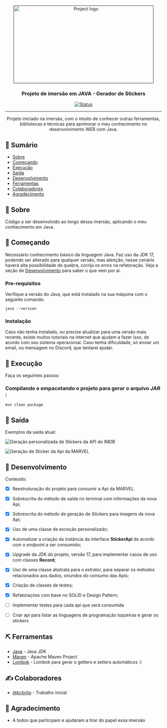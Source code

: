 <p align="center">
  <a href="" rel="noopener">
 <img width=450px height=250px src="https://raw.githubusercontent.com/bcbrito/sticker-generator/main/data/image/readme/Capa.png" alt="Project logo"></a>
</p>

<h3 align="center">Projeto de imersão em JAVA - Gerador de Stickers</h3>

<div align="center">

[![Status](https://img.shields.io/badge/Status-Em%20Desenvolvimento-green)]()

</div>

---

<p align="center"> Projeto iniciado na imersão, com o intuito de conhecer outras ferramentas, bibliotecas e técnicas para aprimorar o meu conhecimento no desenvolvimento WEB com Java.
<br> 
</p>


## 📝 Sumário

- [Sobre](#sobre)
- [Começando](#comecando)
- [Execução](#execucao)
- [Saída](#saida)
- [Desenvolvimento](#desenvolvimento)
- [Ferramentas](#ferramentas)
- [Colaboradores](#colaboradores)
- [Agradecimento](#agradecimento)


## 🧐 Sobre <a name = "sobre"></a>

Código a ser desenvolvido ao longo dessa imersão, aplicando o meu conhecimento em Java.


## 🏁 Começando <a name = "comecando"></a>

Necessário conhecimento básico da linguagem Java. Faz uso da JDK 17, podendo ser alterado para qualquer versão, mas atenção, nesse cenário haverá alta possibilidade de quebra, corrija os erros na refatoração. Veja a seção de [Desenvolvimento](#desenvolvimento) para saber o que vem por aí.

### Pre-requisitos

Verifique a versão do Java, que está instalado na sua máquina com o seguinte comando:

```
java --version
```

### Instalação

Caso não tenha instalado, ou precise atualizar para uma versão mais recente, existe muitos tutoriais na internet que ajudam a fazer isso, de acordo com seu sistema operacional. Caso tenha dificuldade, só enviar um email, ou mensagem no Discord, que tentarei ajudar.


## 🚀 Execução <a name = "execucao"></a>

Faça os seguintes passos:

### Compilando e empacotando o projeto para gerar o arquivo _JAR_ :

```
mvn clean package
```


## 🎈 Saída <a name="saida"></a>

Exemplos da saída atual:

![Geração personalizada de Stickers da API do IMDB](https://raw.githubusercontent.com/bcbrito/sticker-generator/main/data/image/readme/Aula2comDesafios.png)

![Geração de Sticker da Api da MARVEL](https://raw.githubusercontent.com/bcbrito/sticker-generator/main/data/image/readme/Aula3comDesafios.png)

## 🔧 Desenvolvimento <a name = "desenvolvimento"></a>

Conteúdo:
- [x] Reestruturação do projeto para consumir a Api da MARVEL.
- [x] Sobrescrita do método de saída no terminal com informações da nova Api;
- [x] Sobrescrita do método de geração de Stickers para imagens da nova Api;
- [x] Uso de uma classe de exceção personalizado;
- [x] Automatizar a criação da instância da interface <strong>StickerApi</strong> de acordo com o _endpoint_ a ser consumido;
- [x] Upgrade da JDK do projeto, versão 17, para implementar casos de uso com classes <strong>Record</strong>;
- [x] Uso de uma classe abstrata para o extrator, para separar os métodos relacionados aos dados, oriundos do consumo das Apis;
- [x] Criação de classes de testes;
- [x] Refatorações com base no SOLID e Design Pattern; 
- [ ] Implementar testes para cada api que será consumida
- [ ] Criar api para listar as linguagens de programação topzeiras e gerar os stickers




## ⛏️ Ferramentas <a name = "ferramentas"></a>

- [Java](https://www.oracle.com/java/technologies/downloads/#java17) - Java JDK
- [Maven](https://maven.apache.org/download.cgi) - Apache Maven Project
- [Lombok](https://projectlombok.org/setup/eclipse) - Lombok para gerar o getters e setters automáticos :)


## ✍️ Colaboradores <a name = "colaboradores"></a>

- [@bcbrito](https://github.com/bcbrito/) - Trabalho inicial


## 🎉 Agradecimento <a name = "agradecimento"></a>

- A todos que participam e ajudaram a tirar do papel essa imersão
